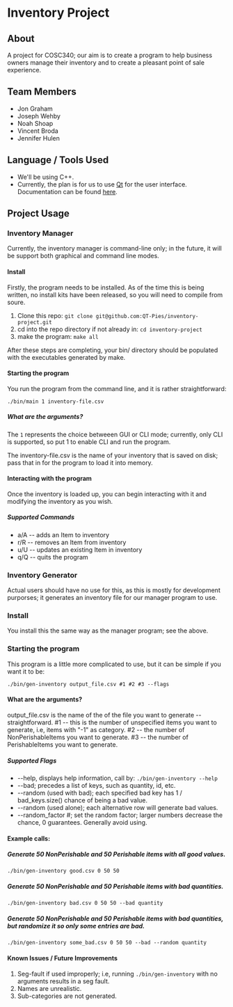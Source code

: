 # Inventory Project
## About
A project for COSC340; our aim is to create a program to help business owners manage their inventory and to create a pleasant point of sale experience.

## Team Members
- Jon Graham
- Joseph Wehby
- Noah Shoap
- Vincent Broda
- Jennifer Hulen

## Language / Tools Used
- We'll be using C++.
- Currently, the plan is for us to use [Qt](https://www.qt.io/) for the user interface.  Documentation can be found [here](https://doc.qt.io/).

## Project Usage
### Inventory Manager
Currently, the inventory manager is command-line only; in the future, it will be support both graphical and command line modes.

#### Install
Firstly, the program needs to be installed.  As of the time this is being written, no install kits have been released, so you will need to compile from soure.

1. Clone this repo: ```git clone git@github.com:QT-Pies/inventory-project.git```
2. cd into the repo directory if not already in: ```cd inventory-project```
3. make the program: ```make all```

After these steps are completing, your bin/ directory should be populated with the executables generated by make.

#### Starting the program
You run the program from the command line, and it is rather straightforward:

```./bin/main 1 inventory-file.csv```

##### What are the arguments?
The ```1``` represents the choice betweeen GUI or CLI mode; currently, only CLI is supported, so put 1 to enable CLI and run the program.

The inventory-file.csv is the name of your inventory that is saved on disk; pass that in for the program to load it into memory.

#### Interacting with the program
Once the inventory is loaded up, you can begin interacting with it and modifying the inventory as you wish.

##### Supported Commands
- a/A -- adds an Item to inventory
- r/R -- removes an Item from inventory
- u/U -- updates an existing Item in inventory
- q/Q -- quits the program

### Inventory Generator
Actual users should have no use for this, as this is mostly for development purporses; it generates an inventory file for our manager program to use.

### Install
You install this the same way as the manager program; see the above.

### Starting the program
This program is a little more complicated to use, but it can be simple if you want it to be:

```./bin/gen-inventory output_file.csv #1 #2 #3 --flags```

#### What are the arguments?
output_file.csv is the name of the of the file you want to generate -- straightforward.
#1 -- this is the number of unspecified items you want to generate, i.e, items with "-1" as category.
#2 -- the number of NonPerishableItems you want to generate.
#3 -- the number of PerishableItems you want to generate.

##### Supported Flags
- --help, displays help information, call by: ```./bin/gen-inventory --help```
- --bad; precedes a list of keys, such as quantity, id, etc.
- --random (used with bad); each specified bad key has 1 / bad_keys.size() chance of being a bad value.
- --random (used alone); each alternative row will generate bad values.
- --random_factor #; set the random factor; larger numbers decrease the chance, 0 guarantees.  Generally avoid using.

#### Example calls:

##### Generate 50 NonPerishable and 50 Perishable items with all good values.
```./bin/gen-inventory good.csv 0 50 50```

##### Generate 50 NonPerishable and 50 Perishable items with bad quantities.
```./bin/gen-inventory bad.csv 0 50 50 --bad quantity```

##### Generate 50 NonPerishable and 50 Perishable items with bad quantities, but randomize it so only some entries are bad.
```./bin/gen-inventory some_bad.csv 0 50 50 --bad --random quantity```

#### Known Issues / Future Improvements
1. Seg-fault if used improperly; i.e, running ```./bin/gen-inventory``` with no arguments results in a seg fault.
2. Names are unrealistic.
3. Sub-categories are not generated.
